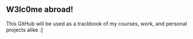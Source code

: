 W3lc0me abroad!
---
This GitHub will be used as a trackbook of my courses, work, and personal projects alike :]